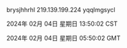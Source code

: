brysjhhrhl 219.139.199.224 yqqlmgsycl

2024年 02月 04日 星期日 13:50:02 CST

2024年 02月 04日 星期日 05:50:02 GMT
